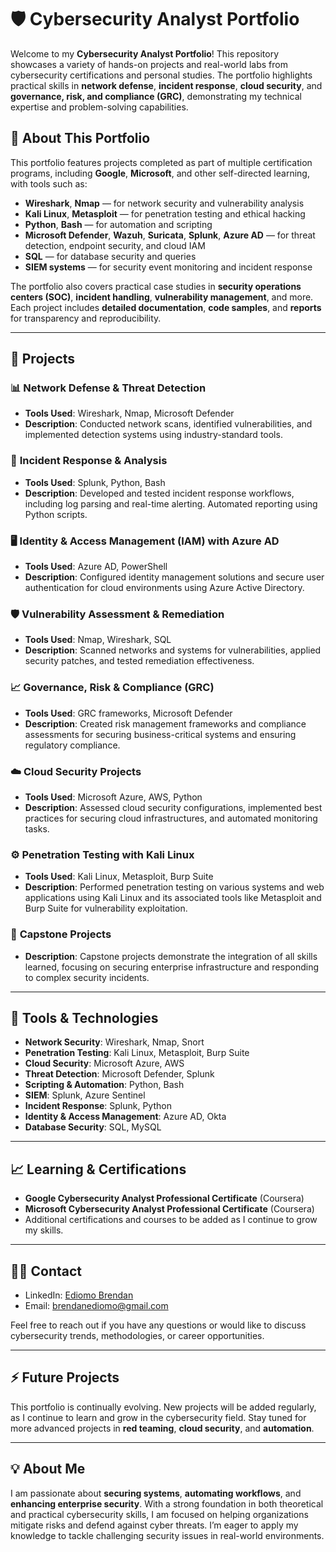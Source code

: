 # 🛡️ Cybersecurity Analyst Portfolio

Welcome to my **Cybersecurity Analyst Portfolio**! This repository showcases a variety of hands-on projects and real-world labs from cybersecurity certifications and personal studies. The portfolio highlights practical skills in **network defense**, **incident response**, **cloud security**, and **governance, risk, and compliance (GRC)**, demonstrating my technical expertise and problem-solving capabilities.

## 📂 About This Portfolio

This portfolio features projects completed as part of multiple certification programs, including **Google**, **Microsoft**, and other self-directed learning, with tools such as:

- **Wireshark**, **Nmap** — for network security and vulnerability analysis  
- **Kali Linux**, **Metasploit** — for penetration testing and ethical hacking  
- **Python**, **Bash** — for automation and scripting  
- **Microsoft Defender**, **Wazuh**, **Suricata**, **Splunk**, **Azure AD** — for threat detection, endpoint security, and cloud IAM  
- **SQL** — for database security and queries  
- **SIEM systems** — for security event monitoring and incident response  

The portfolio also covers practical case studies in **security operations centers (SOC)**, **incident handling**, **vulnerability management**, and more. Each project includes **detailed documentation**, **code samples**, and **reports** for transparency and reproducibility.

---

## 🔧 Projects

### 📊 **Network Defense & Threat Detection**
- **Tools Used**: Wireshark, Nmap, Microsoft Defender  
- **Description**: Conducted network scans, identified vulnerabilities, and implemented detection systems using industry-standard tools.

### 🔐 **Incident Response & Analysis**
- **Tools Used**: Splunk, Python, Bash  
- **Description**: Developed and tested incident response workflows, including log parsing and real-time alerting. Automated reporting using Python scripts.

### 🖥️ **Identity & Access Management (IAM) with Azure AD**
- **Tools Used**: Azure AD, PowerShell  
- **Description**: Configured identity management solutions and secure user authentication for cloud environments using Azure Active Directory.

### 🛡️ **Vulnerability Assessment & Remediation**
- **Tools Used**: Nmap, Wireshark, SQL  
- **Description**: Scanned networks and systems for vulnerabilities, applied security patches, and tested remediation effectiveness.

### 📈 **Governance, Risk & Compliance (GRC)**
- **Tools Used**: GRC frameworks, Microsoft Defender  
- **Description**: Created risk management frameworks and compliance assessments for securing business-critical systems and ensuring regulatory compliance.

### ☁️ **Cloud Security Projects**
- **Tools Used**: Microsoft Azure, AWS, Python  
- **Description**: Assessed cloud security configurations, implemented best practices for securing cloud infrastructures, and automated monitoring tasks.

### ⚙️ **Penetration Testing with Kali Linux**
- **Tools Used**: Kali Linux, Metasploit, Burp Suite  
- **Description**: Performed penetration testing on various systems and web applications using Kali Linux and its associated tools like Metasploit and Burp Suite for vulnerability exploitation.

### 🚀 **Capstone Projects**
- **Description**: Capstone projects demonstrate the integration of all skills learned, focusing on securing enterprise infrastructure and responding to complex security incidents.

---

## 🧰 Tools & Technologies

- **Network Security**: Wireshark, Nmap, Snort
- **Penetration Testing**: Kali Linux, Metasploit, Burp Suite
- **Cloud Security**: Microsoft Azure, AWS
- **Threat Detection**: Microsoft Defender, Splunk
- **Scripting & Automation**: Python, Bash
- **SIEM**: Splunk, Azure Sentinel
- **Incident Response**: Splunk, Python
- **Identity & Access Management**: Azure AD, Okta
- **Database Security**: SQL, MySQL

---

## 📈 Learning & Certifications

- **Google Cybersecurity Analyst Professional Certificate** (Coursera)
- **Microsoft Cybersecurity Analyst Professional Certificate** (Coursera)
- Additional certifications and courses to be added as I continue to grow my skills.

---

## 🧑‍💻 Contact

- LinkedIn: [Ediomo Brendan](https://linkedin.com/in/ediomobrendan)
- Email: brendanediomo@gmail.com

Feel free to reach out if you have any questions or would like to discuss cybersecurity trends, methodologies, or career opportunities.

---

## ⚡️ Future Projects

This portfolio is continually evolving. New projects will be added regularly, as I continue to learn and grow in the cybersecurity field. Stay tuned for more advanced projects in **red teaming**, **cloud security**, and **automation**.

---

## 💡 About Me

I am passionate about **securing systems**, **automating workflows**, and **enhancing enterprise security**. With a strong foundation in both theoretical and practical cybersecurity skills, I am focused on helping organizations mitigate risks and defend against cyber threats. I’m eager to apply my knowledge to tackle challenging security issues in real-world environments.
